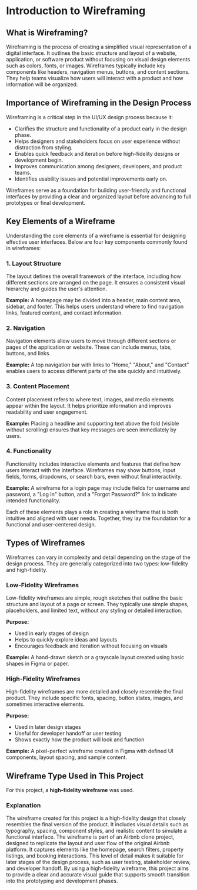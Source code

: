 # Introduction to Wireframing

## What is Wireframing?

Wireframing is the process of creating a simplified visual representation of a digital interface. It outlines the basic structure and layout of a website, application, or software product without focusing on visual design elements such as colors, fonts, or images.
Wireframes typically include key components like headers, navigation menus, buttons, and content sections. They help teams visualize how users will interact with a product and how information will be organized.

## Importance of Wireframing in the Design Process

Wireframing is a critical step in the UI/UX design process because it:

- Clarifies the structure and functionality of a product early in the design phase.
- Helps designers and stakeholders focus on user experience without distraction from styling.
- Enables quick feedback and iteration before high-fidelity designs or development begin.
- Improves communication among designers, developers, and product teams.
- Identifies usability issues and potential improvements early on.

Wireframes serve as a foundation for building user-friendly and functional interfaces by providing a clear and organized layout before advancing to full prototypes or final development.

## Key Elements of a Wireframe

Understanding the core elements of a wireframe is essential for designing effective user interfaces. Below are four key components commonly found in wireframes:

### 1. Layout Structure

The layout defines the overall framework of the interface, including how different sections are arranged on the page. It ensures a consistent visual hierarchy and guides the user's attention.

**Example:** A homepage may be divided into a header, main content area, sidebar, and footer. This helps users understand where to find navigation links, featured content, and contact information.

### 2. Navigation

Navigation elements allow users to move through different sections or pages of the application or website. These can include menus, tabs, buttons, and links.

**Example:** A top navigation bar with links to "Home," "About," and "Contact" enables users to access different parts of the site quickly and intuitively.

### 3. Content Placement

Content placement refers to where text, images, and media elements appear within the layout. It helps prioritize information and improves readability and user engagement.

**Example:** Placing a headline and supporting text above the fold (visible without scrolling) ensures that key messages are seen immediately by users.

### 4. Functionality

Functionality includes interactive elements and features that define how users interact with the interface. Wireframes may show buttons, input fields, forms, dropdowns, or search bars, even without final interactivity.

**Example:** A wireframe for a login page may include fields for username and password, a "Log In" button, and a "Forgot Password?" link to indicate intended functionality.

Each of these elements plays a role in creating a wireframe that is both intuitive and aligned with user needs. Together, they lay the foundation for a functional and user-centered design.

## Types of Wireframes

Wireframes can vary in complexity and detail depending on the stage of the design process. They are generally categorized into two types: low-fidelity and high-fidelity.

### Low-Fidelity Wireframes

Low-fidelity wireframes are simple, rough sketches that outline the basic structure and layout of a page or screen. They typically use simple shapes, placeholders, and limited text, without any styling or detailed interaction.

**Purpose:**
- Used in early stages of design
- Helps to quickly explore ideas and layouts
- Encourages feedback and iteration without focusing on visuals

**Example:** A hand-drawn sketch or a grayscale layout created using basic shapes in Figma or paper.

### High-Fidelity Wireframes

High-fidelity wireframes are more detailed and closely resemble the final product. They include specific fonts, spacing, button states, images, and sometimes interactive elements.

**Purpose:**
- Used in later design stages
- Useful for developer handoff or user testing
- Shows exactly how the product will look and function

**Example:** A pixel-perfect wireframe created in Figma with defined UI components, layout spacing, and sample content.

## Wireframe Type Used in This Project

For this project, a **high-fidelity wireframe** was used.

### Explanation

The wireframe created for this project is a high-fidelity design that closely resembles the final version of the product. It includes visual details such as typography, spacing, component styles, and realistic content to simulate a functional interface.
The wireframe is part of an Airbnb clone project, designed to replicate the layout and user flow of the original Airbnb platform. It captures elements like the homepage, search filters, property listings, and booking interactions. This level of detail makes it suitable for later stages of the design process, such as user testing, stakeholder review, and developer handoff.
By using a high-fidelity wireframe, this project aims to provide a clear and accurate visual guide that supports smooth transition into the prototyping and development phases.
